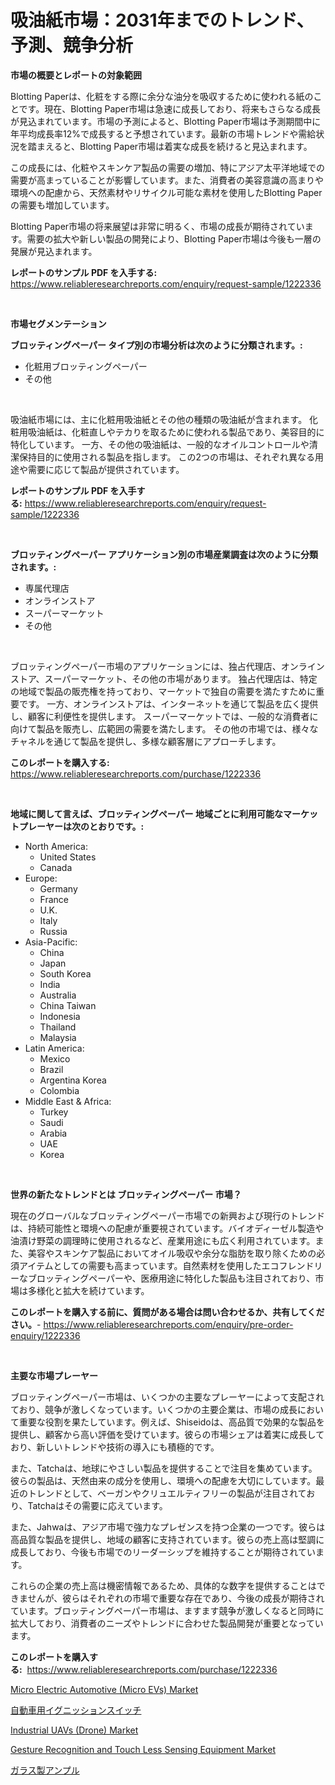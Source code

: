 <p><h1>吸油紙市場：2031年までのトレンド、予測、競争分析</h1></p><p><strong>市場の概要とレポートの対象範囲</strong></p>
<p><p>Blotting Paperは、化粧をする際に余分な油分を吸収するために使われる紙のことです。現在、Blotting Paper市場は急速に成長しており、将来もさらなる成長が見込まれています。市場の予測によると、Blotting Paper市場は予測期間中に年平均成長率12%で成長すると予想されています。最新の市場トレンドや需給状況を踏まえると、Blotting Paper市場は着実な成長を続けると見込まれます。</p><p>この成長には、化粧やスキンケア製品の需要の増加、特にアジア太平洋地域での需要が高まっていることが影響しています。また、消費者の美容意識の高まりや環境への配慮から、天然素材やリサイクル可能な素材を使用したBlotting Paperの需要も増加しています。</p><p>Blotting Paper市場の将来展望は非常に明るく、市場の成長が期待されています。需要の拡大や新しい製品の開発により、Blotting Paper市場は今後も一層の発展が見込まれます。</p></p>
<p><strong>レポートのサンプル PDF を入手する:</strong> <a href="https://www.reliableresearchreports.com/enquiry/request-sample/1222336">https://www.reliableresearchreports.com/enquiry/request-sample/1222336</a></p>
<p>&nbsp;</p>
<p><strong>市場セグメンテーション</strong></p>
<p><strong>ブロッティングペーパー タイプ別の市場分析は次のように分類されます。:</strong></p>
<p><ul><li>化粧用ブロッティングペーパー</li><li>その他</li></ul></p>
<p>&nbsp;</p>
<p><p>吸油紙市場には、主に化粧用吸油紙とその他の種類の吸油紙が含まれます。 化粧用吸油紙は、化粧直しやテカりを取るために使われる製品であり、美容目的に特化しています。 一方、その他の吸油紙は、一般的なオイルコントロールや清潔保持目的に使用される製品を指します。 この2つの市場は、それぞれ異なる用途や需要に応じて製品が提供されています。</p></p>
<p><strong>レポートのサンプル PDF を入手する:</strong>&nbsp;<a href="https://www.reliableresearchreports.com/enquiry/request-sample/1222336">https://www.reliableresearchreports.com/enquiry/request-sample/1222336</a></p>
<p>&nbsp;</p>
<p><strong> ブロッティングペーパー アプリケーション別の市場産業調査は次のように分類されます。:</strong></p>
<p><ul><li>専属代理店</li><li>オンラインストア</li><li>スーパーマーケット</li><li>その他</li></ul></p>
<p>&nbsp;</p>
<p><p>ブロッティングペーパー市場のアプリケーションには、独占代理店、オンラインストア、スーパーマーケット、その他の市場があります。 独占代理店は、特定の地域で製品の販売権を持っており、マーケットで独自の需要を満たすために重要です。 一方、オンラインストアは、インターネットを通じて製品を広く提供し、顧客に利便性を提供します。 スーパーマーケットでは、一般的な消費者に向けて製品を販売し、広範囲の需要を満たします。 その他の市場では、様々なチャネルを通じて製品を提供し、多様な顧客層にアプローチします。</p></p>
<p><strong>このレポートを購入する:</strong>&nbsp; <a href="https://www.reliableresearchreports.com/purchase/1222336">https://www.reliableresearchreports.com/purchase/1222336</a></p>
<p>&nbsp;</p>
<p><strong>地域に関して言えば、ブロッティングペーパー 地域ごとに利用可能なマーケットプレーヤーは次のとおりです。:</strong></p>
<p><ul>
    <li>
        North America:
        <ul>
            <li>United States</li>
            <li>Canada</li>
        </ul>
    </li>
    <li>
        Europe:
        <ul>
            <li>Germany</li>
            <li>France</li>
            <li>U.K.</li>
            <li>Italy</li>
            <li>Russia</li>
        </ul>
    </li>
    <li>
        Asia-Pacific:
        <ul>
            <li>China</li>
            <li>Japan</li>
            <li>South Korea</li>
            <li>India</li>
            <li>Australia</li>
            <li>China Taiwan</li>
            <li>Indonesia</li>
            <li>Thailand</li>
            <li>Malaysia</li>
        </ul>
    </li>
    <li>
        Latin America:
        <ul>
            <li>Mexico</li>
            <li>Brazil</li>
            <li>Argentina Korea</li>
            <li>Colombia</li>
        </ul>
    </li>
    <li>
        Middle East & Africa:
        <ul>
            <li>Turkey</li>
            <li>Saudi</li>
            <li>Arabia</li>
            <li>UAE</li>
            <li>Korea</li>
        </ul>
    </li>
    </ul></p>
<p>&nbsp;</p>
<p><strong>世界の新たなトレンドとは ブロッティングペーパー 市場？</strong></p>
<p><p>現在のグローバルなブロッティングペーパー市場での新興および現行のトレンドは、持続可能性と環境への配慮が重要視されています。バイオディーゼル製造や油漬け野菜の調理時に使用されるなど、産業用途にも広く利用されています。また、美容やスキンケア製品においてオイル吸収や余分な脂肪を取り除くための必須アイテムとしての需要も高まっています。自然素材を使用したエコフレンドリーなブロッティングペーパーや、医療用途に特化した製品も注目されており、市場は多様化と拡大を続けています。</p></p>
<p><strong>このレポートを購入する前に、質問がある場合は問い合わせるか、共有してください。</strong>- <a href="https://www.reliableresearchreports.com/enquiry/pre-order-enquiry/1222336">https://www.reliableresearchreports.com/enquiry/pre-order-enquiry/1222336</a></p>
<p>&nbsp;</p>
<p><strong>主要な市場プレーヤー</strong></p>
<p><p>ブロッティングペーパー市場は、いくつかの主要なプレーヤーによって支配されており、競争が激しくなっています。いくつかの主要企業は、市場の成長において重要な役割を果たしています。例えば、Shiseidoは、高品質で効果的な製品を提供し、顧客から高い評価を受けています。彼らの市場シェアは着実に成長しており、新しいトレンドや技術の導入にも積極的です。</p><p>また、Tatchaは、地球にやさしい製品を提供することで注目を集めています。彼らの製品は、天然由来の成分を使用し、環境への配慮を大切にしています。最近のトレンドとして、ベーガンやクリュエルティフリーの製品が注目されており、Tatchaはその需要に応えています。</p><p>また、Jahwaは、アジア市場で強力なプレゼンスを持つ企業の一つです。彼らは高品質な製品を提供し、地域の顧客に支持されています。彼らの売上高は堅調に成長しており、今後も市場でのリーダーシップを維持することが期待されています。</p><p>これらの企業の売上高は機密情報であるため、具体的な数字を提供することはできませんが、彼らはそれぞれの市場で重要な存在であり、今後の成長が期待されています。ブロッティングペーパー市場は、ますます競争が激しくなると同時に拡大しており、消費者のニーズやトレンドに合わせた製品開発が重要となっています。</p></p>
<p><strong>このレポートを購入する:</strong>&nbsp;&nbsp;<a href="https://www.reliableresearchreports.com/purchase/1222336">https://www.reliableresearchreports.com/purchase/1222336</a></p>
<p><p><a href="https://issuu.com/reportprime-2/docs/micro-electric-automotive-micro-evs-market-size-20">Micro Electric Automotive (Micro EVs) Market</a></p><p><a href="https://github.com/schmahlson/Market-Research-Report-List-1/blob/main/199128615614.md">自動車用イグニッションスイッチ</a></p><p><a href="https://issuu.com/reportprime-2/docs/industrial-uavs-drone-market-size-2030.pptx">Industrial UAVs (Drone) Market</a></p><p><a href="https://github.com/arionmp/Market-Research-Report-List-2/blob/main/gesture-recognition-and-touch-less-sensing-equipment-market.md">Gesture Recognition and Touch Less Sensing Equipment Market</a></p><p><a href="https://medium.com/@a.d.michael1/%E3%82%AC%E3%83%A9%E3%82%B9%E3%82%A2%E3%83%B3%E3%83%97%E3%83%AB%E5%B8%82%E5%A0%B4-2031%E5%B9%B4%E3%81%BE%E3%81%A7%E3%81%AE%E3%83%88%E3%83%AC%E3%83%B3%E3%83%89-%E4%BA%88%E6%B8%AC-%E7%AB%B6%E4%BA%89%E5%88%86%E6%9E%90-f09a0722f5f1">ガラス製アンプル</a></p></p>